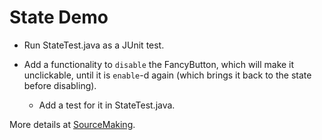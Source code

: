 # State Demo

* Run StateTest.java as a JUnit test.

* Add a functionality to `disable` the FancyButton, which will make it unclickable, until it is `enable`-d again (which brings it back to the state before disabling).
  * Add a test for it in StateTest.java.

More details at [SourceMaking](https://sourcemaking.com/design_patterns/state).
